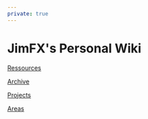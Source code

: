 ```yaml
---
private: true
---
```

# JimFX's Personal Wiki

[Ressources](Ressources/index.md)

[Archive](Archive/index.md)

[Projects](Projects/index.md)

[Areas](Areas/index.md)


